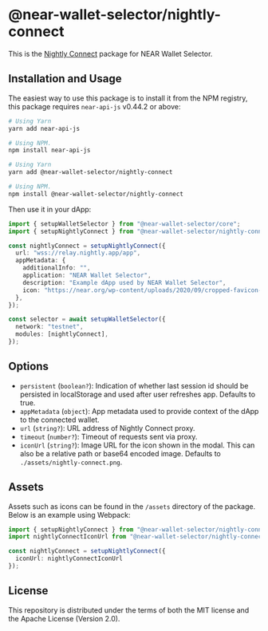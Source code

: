 # @near-wallet-selector/nightly-connect

This is the [Nightly Connect](https://connect.nightly.app/) package for NEAR Wallet Selector.

## Installation and Usage

The easiest way to use this package is to install it from the NPM registry, this package requires `near-api-js` v0.44.2 or above:

```bash
# Using Yarn
yarn add near-api-js

# Using NPM.
npm install near-api-js
```

```bash
# Using Yarn
yarn add @near-wallet-selector/nightly-connect

# Using NPM.
npm install @near-wallet-selector/nightly-connect
```
Then use it in your dApp:

```ts
import { setupWalletSelector } from "@near-wallet-selector/core";
import { setupNightlyConnect } from "@near-wallet-selector/nightly-connect";

const nightlyConnect = setupNightlyConnect({
  url: "wss://relay.nightly.app/app",
  appMetadata: {
    additionalInfo: "",
    application: "NEAR Wallet Selector",
    description: "Example dApp used by NEAR Wallet Selector",
    icon: "https://near.org/wp-content/uploads/2020/09/cropped-favicon-192x192.png",
  },
});

const selector = await setupWalletSelector({
  network: "testnet",
  modules: [nightlyConnect],
});
```

## Options

- `persistent` (`boolean?`): Indication of whether last session id should be persisted in localStorage and used after user refreshes app. Defaults to true.
- `appMetadata` (`object`): App metadata used to provide context of the dApp to the connected wallet.
- `url` (`string?`): URL address of Nightly Connect proxy.
- `timeout` (`number?`): Timeout of requests sent via proxy.
- `iconUrl` (`string?`): Image URL for the icon shown in the modal. This can also be a relative path or base64 encoded image. Defaults to `./assets/nightly-connect.png`.

## Assets

Assets such as icons can be found in the `/assets` directory of the package. Below is an example using Webpack:

```ts
import { setupNightlyConnect } from "@near-wallet-selector/nightly-connect";
import nightlyConnectIconUrl from "@near-wallet-selector/nightly-connect/assets/nightly-connect.png";

const nightlyConnect = setupNightlyConnect({
  iconUrl: nightlyConnectIconUrl
});
```

## License

This repository is distributed under the terms of both the MIT license and the Apache License (Version 2.0).

